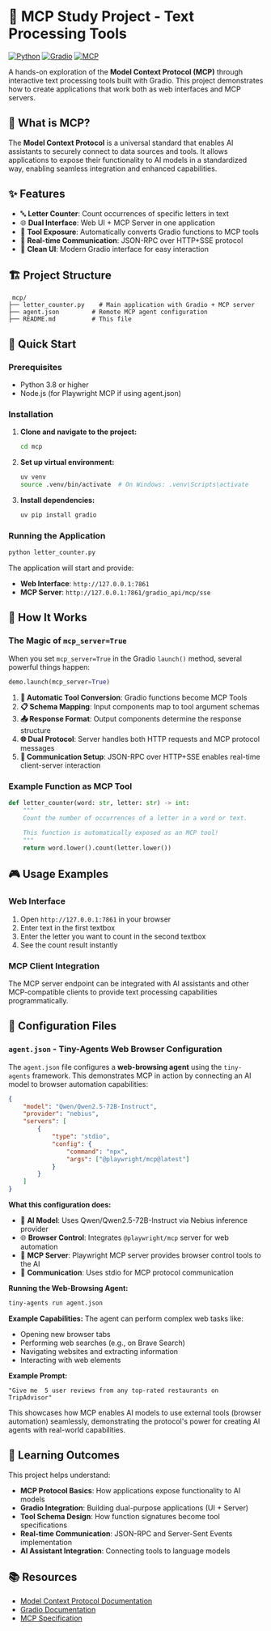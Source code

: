# 🚀 MCP Study Project - Text Processing Tools

[![Python](https://img.shields.io/badge/Python-3.8+-blue.svg)](https://python.org)
[![Gradio](https://img.shields.io/badge/Gradio-Latest-orange.svg)](https://gradio.app)
[![MCP](https://img.shields.io/badge/MCP-Model%20Context%20Protocol-green.svg)](https://modelcontextprotocol.io)

A hands-on exploration of the **Model Context Protocol (MCP)** through interactive text processing tools built with Gradio. This project demonstrates how to create applications that work both as web interfaces and MCP servers.

## 🎯 What is MCP?

The **Model Context Protocol** is a universal standard that enables AI assistants to securely connect to data sources and tools. It allows applications to expose their functionality to AI models in a standardized way, enabling seamless integration and enhanced capabilities.

## ✨ Features

- 🔤 **Letter Counter**: Count occurrences of specific letters in text
- 🌐 **Dual Interface**: Web UI + MCP Server in one application
- 🔧 **Tool Exposure**: Automatically converts Gradio functions to MCP tools
- 📡 **Real-time Communication**: JSON-RPC over HTTP+SSE protocol
- 🎨 **Clean UI**: Modern Gradio interface for easy interaction

## 🏗️ Project Structure

```
 mcp/
├── letter_counter.py    # Main application with Gradio + MCP server
├── agent.json         # Remote MCP agent configuration
├── README.md          # This file
```

## 🚀 Quick Start

### Prerequisites

- Python 3.8 or higher
- Node.js (for Playwright MCP if using agent.json)

### Installation

1. **Clone and navigate to the project:**

   ```bash
   cd mcp
   ```
2. **Set up virtual environment:**

   ```bash
   uv venv
   source .venv/bin/activate  # On Windows: .venv\Scripts\activate
   ```
3. **Install dependencies:**

   ```bash
   uv pip install gradio
   ```

### Running the Application

```bash
python letter_counter.py
```

The application will start and provide:

- **Web Interface**: `http://127.0.0.1:7861`
- **MCP Server**: `http://127.0.0.1:7861/gradio_api/mcp/sse`

## 🔧 How It Works

### The Magic of `mcp_server=True`

When you set `mcp_server=True` in the Gradio `launch()` method, several powerful things happen:

```python
demo.launch(mcp_server=True)
```

1. **🔄 Automatic Tool Conversion**: Gradio functions become MCP Tools
2. **📋 Schema Mapping**: Input components map to tool argument schemas
3. **📤 Response Format**: Output components determine the response structure
4. **🌐 Dual Protocol**: Server handles both HTTP requests and MCP protocol messages
5. **🔗 Communication Setup**: JSON-RPC over HTTP+SSE enables real-time client-server interaction

### Example Function as MCP Tool

```python
def letter_counter(word: str, letter: str) -> int:
    """
    Count the number of occurrences of a letter in a word or text.
  
    This function is automatically exposed as an MCP tool!
    """
    return word.lower().count(letter.lower())
```

## 🎮 Usage Examples

### Web Interface

1. Open `http://127.0.0.1:7861` in your browser
2. Enter text in the first textbox
3. Enter the letter you want to count in the second textbox
4. See the count result instantly

### MCP Client Integration

The MCP server endpoint can be integrated with AI assistants and other MCP-compatible clients to provide text processing capabilities programmatically.

## 📁 Configuration Files

### `agent.json` - Tiny-Agents Web Browser Configuration

The `agent.json` file configures a **web-browsing agent** using the `tiny-agents` framework. This demonstrates MCP in action by connecting an AI model to browser automation capabilities:

```json
{
    "model": "Qwen/Qwen2.5-72B-Instruct",
    "provider": "nebius",
    "servers": [
        {
            "type": "stdio",
            "config": {
                "command": "npx",
                "args": ["@playwright/mcp@latest"]
            }
        }
    ]
}
```

**What this configuration does:**

- 🤖 **AI Model**: Uses Qwen/Qwen2.5-72B-Instruct via Nebius inference provider
- 🌐 **Browser Control**: Integrates `@playwright/mcp` server for web automation
- 🔧 **MCP Server**: Playwright MCP server provides browser control tools to the AI
- 📡 **Communication**: Uses stdio for MCP protocol communication

**Running the Web-Browsing Agent:**

```bash
tiny-agents run agent.json
```

**Example Capabilities:**
The agent can perform complex web tasks like:

- Opening new browser tabs
- Performing web searches (e.g., on Brave Search)
- Navigating websites and extracting information
- Interacting with web elements

**Example Prompt:**

```
"Give me  5 user reviews from any top-rated restaurants on TripAdvisor"
```

This showcases how MCP enables AI models to use external tools (browser automation) seamlessly, demonstrating the protocol's power for creating AI agents with real-world capabilities.

## 🔮 Learning Outcomes

This project helps understand:

- **MCP Protocol Basics**: How applications expose functionality to AI models
- **Gradio Integration**: Building dual-purpose applications (UI + Server)
- **Tool Schema Design**: How function signatures become tool specifications
- **Real-time Communication**: JSON-RPC and Server-Sent Events implementation
- **AI Assistant Integration**: Connecting tools to language models

## 📚 Resources

- [Model Context Protocol Documentation](https://modelcontextprotocol.io)
- [Gradio Documentation](https://gradio.app/docs)
- [MCP Specification](https://spec.modelcontextprotocol.io)
